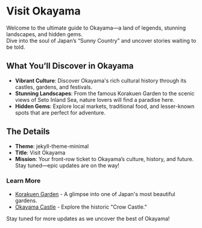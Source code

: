 # Visit Okayama

Welcome to the ultimate guide to Okayama—a land of legends, stunning landscapes, and hidden gems.  
Dive into the soul of Japan’s “Sunny Country” and uncover stories waiting to be told.

## What You’ll Discover in Okayama
- **Vibrant Culture**: Discover Okayama's rich cultural history through its castles, gardens, and festivals.
- **Stunning Landscapes**: From the famous Korakuen Garden to the scenic views of Seto Inland Sea, nature lovers will find a paradise here.
- **Hidden Gems**: Explore local markets, traditional food, and lesser-known spots that are perfect for adventure.

## The Details
- **Theme**: jekyll-theme-minimal  
- **Title**: Visit Okayama  
- **Mission**: Your front-row ticket to Okayama’s culture, history, and future. Stay tuned—epic updates are on the way!

### Learn More
- [Korakuen Garden](https://www.okayama-korakuen.jp/) - A glimpse into one of Japan's most beautiful gardens.
- [Okayama Castle](https://www.okayama-korakuen.jp/) - Explore the historic "Crow Castle."

Stay tuned for more updates as we uncover the best of Okayama!


